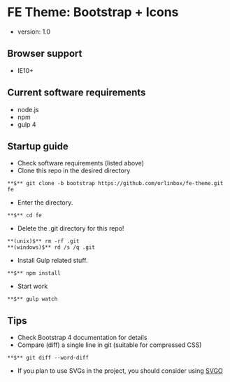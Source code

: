 # FE Theme: Bootstrap + Icons
* version: 1.0

## Browser support

* IE10+

## Current software requirements

* node.js
* npm
* gulp 4

## Startup guide

* Check software requirements (listed above)
* Clone this repo in the desired directory

```
**$** git clone -b bootstrap https://github.com/orlinbox/fe-theme.git fe
```

* Enter the directory.

```
**$** cd fe
```

* Delete the .git directory for this repo!

```
**(unix)$** rm -rf .git
**(windows)$** rd /s /q .git
```

* Install Gulp related stuff.

```
**$** npm install
```

* Start work

```
**$** gulp watch
```

## Tips

* Check Bootstrap 4 documentation for details
* Compare (diff) a single line in git (suitable for compressed CSS)

```
**$** git diff --word-diff
```

* If you plan to use SVGs in the project, you should consider using [SVGO](https://github.com/svg/svgo)
